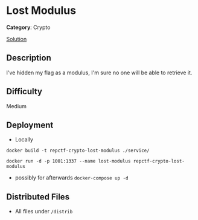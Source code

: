 # Lost Modulus

**Category**: Crypto

[Solution](solve/solve.py)

## Description

I've hidden my flag as a modulus, I'm sure no one will be able to retrieve it.

## Difficulty

Medium

## Deployment

- Locally

```
docker build -t repctf-crypto-lost-modulus ./service/

docker run -d -p 1001:1337 --name lost-modulus repctf-crypto-lost-modulus

```

- possibly for afterwards
  `docker-compose up -d`

## Distributed Files

- All files under `/distrib`
